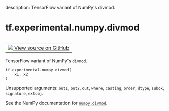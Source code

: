 description: TensorFlow variant of NumPy's divmod.

<div itemscope itemtype="http://developers.google.com/ReferenceObject">
<meta itemprop="name" content="tf.experimental.numpy.divmod" />
<meta itemprop="path" content="Stable" />
</div>

# tf.experimental.numpy.divmod

<!-- Insert buttons and diff -->

<table class="tfo-notebook-buttons tfo-api nocontent" align="left">
<td>
  <a target="_blank" href="https://github.com/tensorflow/tensorflow/blob/r2.4/tensorflow/python/ops/numpy_ops/np_math_ops.py#L169-L171">
    <img src="https://www.tensorflow.org/images/GitHub-Mark-32px.png" />
    View source on GitHub
  </a>
</td>
</table>



TensorFlow variant of NumPy's `divmod`.

<pre class="devsite-click-to-copy prettyprint lang-py tfo-signature-link">
<code>tf.experimental.numpy.divmod(
    x1, x2
)
</code></pre>



<!-- Placeholder for "Used in" -->

Unsupported arguments: `out1`, `out2`, `out`, `where`, `casting`, `order`, `dtype`, `subok`, `signature`, `extobj`.

See the NumPy documentation for [`numpy.divmod`](https://numpy.org/doc/1.16/reference/generated/numpy.divmod.html).